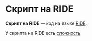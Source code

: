 # Скрипт на RIDE

**Скрипт на RIDE** — код на языке [RIDE](/ride/about-ride.md).

У скрипта на RIDE есть [сложность](/ride/ride-script-complexity.md).
